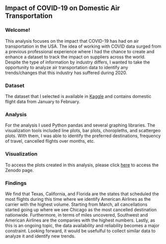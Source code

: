 ## Impact of COVID-19 on Domestic Air Transportation

### Welcome!
This analysis focuses on the impact that COVID-19 has had on air transportation in the USA. The idea of working with COVID data surged from a previous professional experience where I had the chance to create and enhance a dataset to track the impact on suppliers across the world. Despite the type of information by industry differs, I wanted to take the opportunity to analyze air transportation data to identify any trends/changes that this industry has suffered during 2020. 

### Dataset
The dataset that I selected is available in [Kaggle](https://www.kaggle.com/akulbahl/covid19-airline-flight-delays-and-cancellations/tasks) and contains domestic flight data from January to February.

### Analysis
For the analysis I used Python pandas and several graphing libraries. The visualization tools included line plots, bar plots, choropleths, and scattergeo plots. With them, I was able to identify the preferred destinations, frequency of travel, cancelled flights over months, etc.

### Visualization
To access the plots created in this analysis, please click [here](https://zenodo.org/record/4323137#.X9jgXthKhPY) to access the Zenodo page.

### Findings
We find that Texas, California, and Florida are the states that scheduled the most flights during this time where we identify American Airlines as the carrier with the highest volume. Starting from March, all cancellations started going up where we see Chicago as the most cancelled destination nationwide. Furthermore, in terms of miles uncovered, Southwest and American Airlines are the companies with the highest numbers. Lastly, as this is an ongoing topic, the data availability and reliability becomes a major constraint. Looking forward, it would be usefulful to collect similar data to analyze it and identify new trends.
